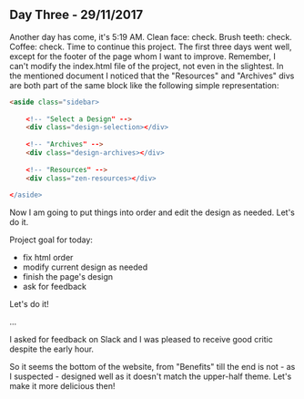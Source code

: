 ## Day Three - 29/11/2017
Another day has come, it's 5:19 AM. Clean face: check. Brush teeth: check. Coffee: check. Time to continue this project. 
The first three days went well, except for the footer of the page whom I want to improve. Remember, I can't modify the index.html file of the project, not even in the slightest. 
In the mentioned document I noticed that the "Resources" and "Archives" divs are both part of the same block like the following simple representation: 

```html
<aside class="sidebar>
    
    <!-- "Select a Design" -->
    <div class="design-selection></div> 
    
    <!-- "Archives" -->
    <div class="design-archives></div> 
    
    <!-- "Resources" -->
    <div class="zen-resources></div> 
    
</aside>
```

Now I am going to put things into order and edit the design as needed. Let's do it. 

Project goal for today:
* fix html order
* modify current design as needed 
* finish the page's design
* ask for feedback

Let's do it!

...

I asked for feedback on Slack and I was pleased to receive good critic despite the early hour. 

So it seems the bottom of the website, from "Benefits" till the end is not - as I suspected - designed well as it doesn't match the upper-half theme. Let's make it more delicious then! 




